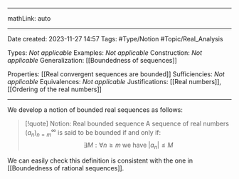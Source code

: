 
---

mathLink: auto

---
Date created: 2023-11-27 14:57
Tags: #Type/Notion #Topic/Real_Analysis 

Types: _Not applicable_ 
Examples: _Not applicable_
Construction: _Not applicable_
Generalization: [[Boundedness of sequences]]

Properties: [[Real convergent sequences are bounded]]
Sufficiencies: _Not applicable_
Equivalences: _Not applicable_
Justifications: [[Real numbers]], [[Ordering of the real numbers]]

---  

We develop a notion of bounded real sequences as follows:

> [!quote] Notion: Real bounded sequence
> A sequence of real numbers $(a_n)^\infty_{n=m}$ is said to be bounded if and only if: $$\exists M:\forall n\geq m\;\text{we have}\;|a_n|\leq M$$

We can easily check this definition is consistent with the one in [[Boundedness of rational sequences]].